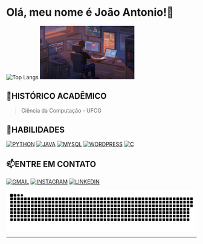 # Olá, meu nome é João Antonio!👋


 ![Top Langs](https://github-readme-stats.vercel.app/api/top-langs/?username=jota-atn&layout=compact) <img src="https://github.com/jota-atn/jota-atn/blob/main/images/pc-user.gif?raw=true" width="250px" />



## 📖HISTÓRICO ACADÊMICO

> Ciência da Computação - UFCG


## 🚀HABILIDADES

[![PYTHON](https://img.shields.io/badge/Python-3776AB?style=for-the-badge&logo=python&logoColor=white)](https://www.python.org)
[![JAVA](https://img.shields.io/badge/Java-ED8B00?style=for-the-badge&logo=openjdk&logoColor=white)](https://www.java.com/pt-BR/)
[![MYSQL](https://img.shields.io/badge/MySQL-00000F?style=for-the-badge&logo=mysql&logoColor=white)](https://www.mysql.com)
[![WORDPRESS](https://img.shields.io/badge/Wordpress-21759B?style=for-the-badge&logo=wordpress&logoColor=white)](https://wordpress.com/pt-br/)
[![C](https://img.shields.io/badge/C-00599C?style=for-the-badge&logo=c&logoColor=white)]()


## 📫ENTRE EM CONTATO
[![GMAIL](https://img.shields.io/badge/Gmail-D14836?style=for-the-badge&logo=gmail&logoColor=black
)](https://mail.google.com/mail/?view=cm&fs=1&to=jamqueiroz2005@gmail.com)
[![INSTAGRAM](https://img.shields.io/badge/Instagram-E4405F?style=for-the-badge&logo=instagram&logoColor=white)](https://www.instagram.com/jota.atnn/)
[![LINKEDIN](https://img.shields.io/badge/LinkedIn-0077B5?style=for-the-badge&logo=linkedin&logoColor=white)](https://www.linkedin.com/in/joão-antonio-b10289277/)

<picture align="center">
  <source media="(prefers-color-scheme: dark)" srcset="https://raw.githubusercontent.com/jota-atn/jota-atn/output/github-contribution-grid-snake-dark.svg">
  <source media="(prefers-color-scheme: light)" srcset="https://raw.githubusercontent.com/jota-atn/jota-atn/output/github-contribution-grid-snake-dark.svg">
  <img align="center" alt="github contribution grid snake animation" src="https://raw.githubusercontent.com/jota-atn/jota-atn/output/github-contribution-grid-snake.svg">
</picture>

---
